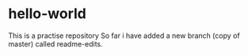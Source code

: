 # hello-world
This is a practise repository
So far i have added a new branch (copy of master) called readme-edits.
